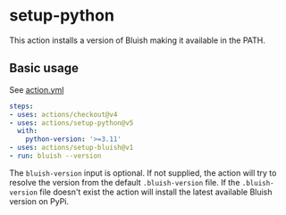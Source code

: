 # setup-python

This action installs a version of Bluish making it available in the PATH.

## Basic usage

See [action.yml](https://github.com/luismedel/setup-bluish/blob/master/action.yml)

```yaml
steps:
- uses: actions/checkout@v4
- uses: actions/setup-python@v5
  with:
    python-version: '>=3.11' 
- uses: actions/setup-bluish@v1
- run: bluish --version
```

The `bluish-version` input is optional. If not supplied, the action will try to resolve the version from the default `.bluish-version` file. If the `.bluish-version` file doesn't exist the action will install the latest available Bluish version on PyPi.
